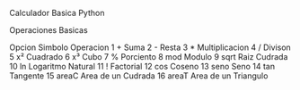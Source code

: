 
Calculador Basica Python

Operaciones Basicas

Opcion Simbolo  Operacion
1       +        Suma
2       -        Resta
3       *        Multiplicacion
4       /        Divison
5       x²       Cuadrado
6       x³       Cubo
7       %        Porciento
8      mod       Modulo
9      sqrt      Raiz Cudrada
10      ln       Logaritmo Natural
11       !       Factorial
12      cos      Coseno
13      seno     Seno
14      tan      Tangente
15      areaC    Area de un Cudrada
16      areaT    Area de un Triangulo
